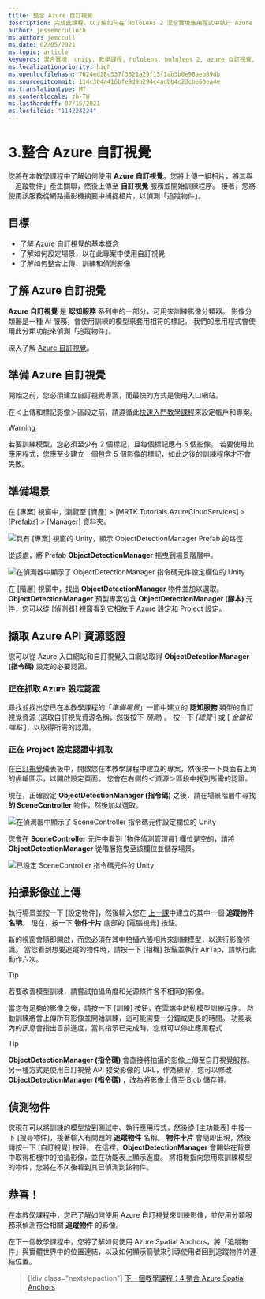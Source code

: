 ```yaml
---
title: 整合 Azure 自訂視覺
description: 完成此課程，以了解如何在 HoloLens 2 混合實境應用程式中執行 Azure 自訂視覺。
author: jessemcculloch
ms.author: jemccull
ms.date: 02/05/2021
ms.topic: article
keywords: 混合實境, unity, 教學課程, hololens, hololens 2, azure 自訂視覺, azure 認知服務, azure 雲端服務, Windows 10
ms.localizationpriority: high
ms.openlocfilehash: 7624ed28c337f3621a29f15f1ab3b0e98aeb89db
ms.sourcegitcommit: 114c304a416bfe9d9b294c4adbb4c23cbe60ea4e
ms.translationtype: MT
ms.contentlocale: zh-TW
ms.lasthandoff: 07/15/2021
ms.locfileid: "114224224"
---
```

# <a name="3-integrating-azure-custom-vision"></a>3.整合 Azure 自訂視覺

您將在本教學課程中了解如何使用 **Azure 自訂視覺**。您將上傳一組相片，將其與「追蹤物件」產生關聯，然後上傳至 **自訂視覺** 服務並開始訓練程序。 接著，您將使用該服務從網路攝影機摘要中捕捉相片，以偵測「追蹤物件」。

## <a name="objectives"></a>目標

* 了解 Azure 自訂視覺的基本概念
* 了解如何設定場景，以在此專案中使用自訂視覺
* 了解如何整合上傳、訓練和偵測影像

## <a name="understanding-azure-custom-vision"></a>了解 Azure 自訂視覺

**Azure 自訂視覺** 是 **認知服務** 系列中的一部分，可用來訓練影像分類器。 影像分類器是一種 AI 服務，會使用訓練的模型來套用相符的標記。 我們的應用程式會使用此分類功能來偵測「追蹤物件」。

深入了解 [Azure 自訂視覺](/azure/cognitive-services/custom-vision-service/home)。

## <a name="preparing-azure-custom-vision"></a>準備 Azure 自訂視覺

開始之前，您必須建立自訂視覺專案，而最快的方式是使用入口網站。

在＜上傳和標記影像＞區段之前，請遵循此[快速入門教學課程](/azure/cognitive-services/custom-vision-service/getting-started-build-a-classifier#choose-training-images)來設定帳戶和專案。

> [!WARNING]
> 若要訓練模型，您必須至少有 2 個標記，且每個標記應有 5 個影像。 若要使用此應用程式，您應至少建立一個包含 5 個影像的標記，如此之後的訓練程序才不會失敗。

## <a name="preparing-the-scene"></a>準備場景

在 [專案] 視窗中，瀏覽至 [資產] > [MRTK.Tutorials.AzureCloudServices] > [Prefabs] > [Manager] 資料夾。

![具有 [專案] 視窗的 Unity，顯示 ObjectDetectionManager Prefab 的路徑](images/mr-learning-azure/tutorial3-section4-step1-1.png)

從該處，將 Prefab **ObjectDetectionManager** 拖曳到場景階層中。

![在偵測器中顯示了 ObjectDetectionManager 指令碼元件設定欄位的 Unity](images/mr-learning-azure/tutorial3-section4-step1-2.png)

在 [階層] 視窗中，找出 **ObjectDetectionManager** 物件並加以選取。
**ObjectDetectionManager** 預製專案包含 **ObjectDetectionManager (腳本)** 元件，您可以從 [偵測器] 視窗看到它相依于 Azure 設定和 Project 設定。

## <a name="retrieving-azure-api-resource-credentials"></a>擷取 Azure API 資源認證

您可以從 Azure 入口網站和自訂視覺入口網站取得 **ObjectDetectionManager (指令碼)** 設定的必要認證。

### <a name="retrieving-azure-settings-credentials"></a>正在抓取 Azure 設定認證

尋找並找出您已在本教學課程的「*準備場景*」一節中建立的 **認知服務** 類型的自訂視覺資源 (選取自訂視覺資源名稱，然後按下 *預測*) 。 按一下 *[總覽* ] 或 [ *金鑰和端點* ]，以取得所需的認證。

### <a name="retrieving-project-settings-credentials"></a>正在 Project 設定認證中抓取

在[自訂視覺](https://www.customvision.ai/projects)儀表板中，開啟您在本教學課程中建立的專案，然後按一下頁面右上角的齒輪圖示，以開啟設定頁面。 您會在右側的＜資源＞區段中找到所需的認證。

現在，正確設定 **ObjectDetectionManager (指令碼)** 之後，請在場景階層中尋找 **的 SceneController** 物件，然後加以選取。

![在偵測器中顯示了 SceneController 指令碼元件設定欄位的 Unity](images/mr-learning-azure/tutorial3-section4-step1-3.png)

您會在 **SceneController** 元件中看到 [物件偵測管理員] 欄位是空的，請將 **ObjectDetectionManager** 從階層拖曳至該欄位並儲存場景。

![已設定 SceneController 指令碼元件的 Unity](images/mr-learning-azure/tutorial3-section4-step1-4.png)

## <a name="take-and-upload-images"></a>拍攝影像並上傳

執行場景並按一下 [設定物件]，然後輸入您在 [上一課](mr-learning-azure-02.md)中建立的其中一個 **追蹤物件名稱**。 現在，按一下 **物件卡片** 底部的 [電腦視覺] 按鈕。

新的視窗會隨即開啟，而您必須在其中拍攝六張相片來訓練模型，以進行影像辨識。 當您看到想要追蹤的物件時，請按一下 [相機] 按鈕並執行 AirTap，請執行此動作六次。

> [!TIP]
> 若要改善模型訓練，請嘗試拍攝角度和光源條件各不相同的影像。

當您有足夠的影像之後，請按一下 [訓練] 按鈕，在雲端中啟動模型訓練程序。 啟動訓練將會上傳所有影像並開始訓練，這可能需要一分鐘或更長的時間。 功能表內的訊息會指出目前進度，當其指示已完成時，您就可以停止應用程式

> [!TIP]
> **ObjectDetectionManager (指令碼)** 會直接將拍攝的影像上傳至自訂視覺服務。 另一種方式是使用自訂視覺 API 接受影像的 URL，作為練習，您可以修改 **ObjectDetectionManager (指令碼)** ，改為將影像上傳至 Blob 儲存體。

## <a name="detect-objects"></a>偵測物件

您現在可以將訓練的模型放到測試中、執行應用程式，然後從 [主功能表] 中按一下 [搜尋物件]，接著輸入有問題的 **追蹤物件** 名稱。 **物件卡片** 會隨即出現，然後請按一下 [自訂視覺] 按鈕。 在這裡，**ObjectDetectionManager** 會開始在背景中取得相機中的拍攝影像，並在功能表上顯示進度。 將相機指向您用來訓練模型的物件，您將在不久後看到其已偵測到該物件。

## <a name="congratulations"></a>恭喜！

在本教學課程中，您已了解如何使用 Azure 自訂視覺來訓練影像，並使用分類服務來偵測符合相關 **追蹤物件** 的影像。

在下一個教學課程中，您將了解如何使用 Azure Spatial Anchors，將「追蹤物件」與實體世界中的位置連結，以及如何顯示箭號來引導使用者回到追蹤物件的連結位置。

> [!div class="nextstepaction"]
> [下一個教學課程：4.整合 Azure Spatial Anchors](mr-learning-azure-04.md)